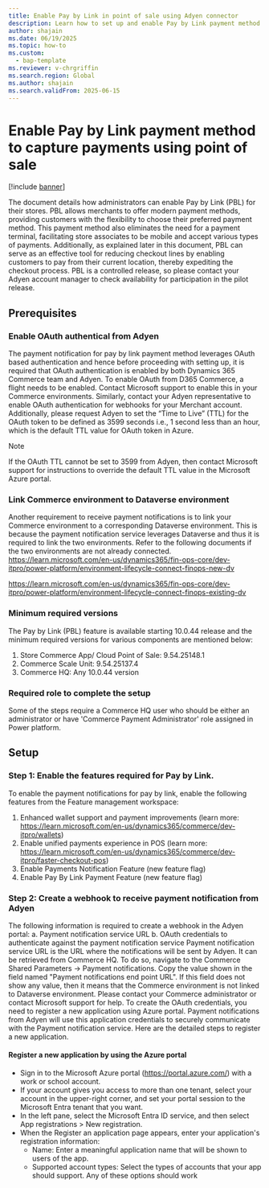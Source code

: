 ```yaml
---
title: Enable Pay by Link in point of sale using Adyen connector 
description: Learn how to set up and enable Pay by Link payment method to capture payments in stores.
author: shajain
ms.date: 06/19/2025
ms.topic: how-to
ms.custom: 
  - bap-template
ms.reviewer: v-chrgriffin
ms.search.region: Global
ms.author: shajain
ms.search.validFrom: 2025-06-15
---
```


# Enable Pay by Link payment method to capture payments using point of sale

[!include [banner](../includes/banner.md)]

The document details how administrators can enable Pay by Link (PBL) for their stores. PBL allows merchants to offer modern payment methods, providing customers with the flexibility to choose their preferred payment method. This payment method also eliminates the need for a payment terminal, facilitating store associates to be mobile and accept various types of payments. Additionally, as explained later in this document, PBL can serve as an effective tool for reducing checkout lines by enabling customers to pay from their current location, thereby expediting the checkout process. PBL is a controlled release, so please contact your Adyen account manager to check availability for participation in the pilot release. 

## Prerequisites

### Enable OAuth authentical from Adyen
The payment notification for pay by link payment method leverages OAuth based authentication and hence before proceeding with setting up, it is required that OAuth authentication is enabled by both Dynamics 365 Commerce team and Adyen. To enable OAuth from D365 Commerce, a flight needs to be enabled. Contact Microsoft support to enable this in your Commerce environments. Similarly, contact your Adyen representative to enable OAuth authentication for webhooks for your Merchant account. Additionally, please request Adyen to set the “Time to Live” (TTL) for the OAuth token to be defined as 3599 seconds i.e., 1 second less than an hour, which is the default TTL value for OAuth token in Azure. 

> [!NOTE]
> If the OAuth TTL cannot be set to 3599 from Adyen, then contact Microsoft support for instructions to override the default TTL value in the Microsoft Azure portal.

### Link Commerce environment to Dataverse environment
Another requirement to receive payment notifications is to link your Commerce environment to a corresponding Dataverse environment. This is because the payment notification service leverages Dataverse and thus it is required to link the two environments. Refer to the following documents if the two environments are not already connected.
https://learn.microsoft.com/en-us/dynamics365/fin-ops-core/dev-itpro/power-platform/environment-lifecycle-connect-finops-new-dv 

https://learn.microsoft.com/en-us/dynamics365/fin-ops-core/dev-itpro/power-platform/environment-lifecycle-connect-finops-existing-dv 

### Minimum required versions
The Pay by Link (PBL) feature is available starting 10.0.44 release and the minimum required versions for various components are mentioned below:
1.	Store Commerce App/ Cloud Point of Sale: 9.54.25148.1
2.	Commerce Scale Unit: 9.54.25137.4
3.	Commerce HQ: Any 10.0.44 version

### Required role to complete the setup
Some of the steps require a Commerce HQ user who should be either an administrator or have 'Commerce Payment Administrator' role assigned in Power platform.

## Setup
### Step 1: Enable the features required for Pay by Link. 

To enable the payment notifications for pay by link, enable the following features from the Feature management workspace:
1.	Enhanced wallet support and payment improvements (learn more: https://learn.microsoft.com/en-us/dynamics365/commerce/dev-itpro/wallets)
2.	Enable unified payments experience in POS (learn more: https://learn.microsoft.com/en-us/dynamics365/commerce/dev-itpro/faster-checkout-pos)
3.	Enable Payments Notification Feature (new feature flag)
4.	Enable Pay By Link Payment Feature (new feature flag)

### Step 2: Create a webhook to receive payment notification from Adyen
The following information is required to create a webhook in the Adyen portal:
a.	Payment notification service URL
b.	OAuth credentials to authenticate against the payment notification service
Payment notification service URL is the URL where the notifications will be sent by Adyen. It can be retrieved from Commerce HQ. To do so, navigate to the Commerce Shared Parameters -> Payment notifications. Copy the value shown in the field named "Payment notifications end point URL". If this field does not show any value, then it means that the Commerce environment is not linked to Dataverse environment. Please contact your Commerce administrator or contact Microsoft support for help.
To create the OAuth credentials, you need to register a new application using Azure portal. Payment notifications from Adyen will use this application credentials to securely communicate with the Payment notification service. Here are the detailed steps to register a new application.

#### Register a new application by using the Azure portal
- Sign in to the Microsoft Azure portal (https://portal.azure.com/) with a work or school account.
- If your account gives you access to more than one tenant, select your account in the upper-right corner, and set your portal session to the Microsoft Entra tenant that you want.
- In the left pane, select the Microsoft Entra ID service, and then select App registrations > New registration.
- When the Register an application page appears, enter your application's registration information:
  - Name: Enter a meaningful application name that will be shown to users of the app.
  - Supported account types: Select the types of accounts that your app should support. Any of these options should work



